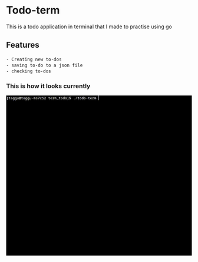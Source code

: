 # Todo-term
This is a todo application in terminal that I made to practise using go

## Features
    - Creating new to-dos
    - saving to-do to a json file
    - checking to-dos


### This is how it looks currently
![showcase](assets/showcase.gif)